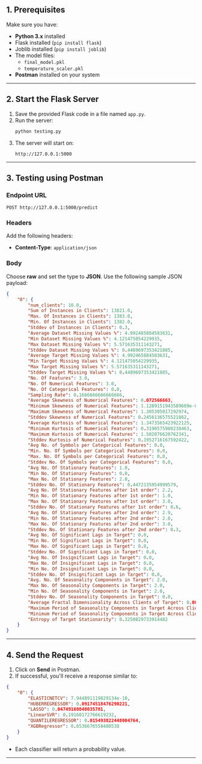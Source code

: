 ## **1. Prerequisites**

Make sure you have:

- **Python 3.x** installed
- Flask installed (`pip install flask`)
- Joblib installed (`pip install joblib`)
- The model files:
   - `final_model.pkl`
   - `temperature_scaler.pkl`
- **Postman** installed on your system
---
## **2. Start the Flask Server**

1. Save the provided Flask code in a file named `app.py`.
2. Run the server:
   ```bash
   python testing.py
   ```
3. The server will start on:
   ```
   http://127.0.0.1:5000
   ```
---
## **3. Testing using Postman**

### **Endpoint URL**
```
POST http://127.0.0.1:5000/predict
```

### **Headers**
Add the following headers:
- **Content-Type**: `application/json`

### **Body**
Choose **raw** and set the type to **JSON**. Use the following sample JSON payload:

```json
{
    "0": {
        "num_clients": 10.0,
        "Sum of Instances in Clients": 13821.0,
        "Max. Of Instances in Clients": 1383.0,
        "Min. Of Instances in Clients": 1382.0,
        "Stddev of Instances in Clients": 0.3,
        "Average Dataset Missing Values %": 4.992465884583631,
        "Min Dataset Missing Values %": 4.121475054229935,
        "Max Dataset Missing Values %": 5.571635311143271,
        "Stddev Dataset Missing Values %": 0.4489697353421885,
        "Average Target Missing Values %": 4.992465884583631,
        "Min Target Missing Values %": 4.121475054229935,
        "Max Target Missing Values %": 5.571635311143271,
        "Stddev Target Missing Values %": 0.4489697353421885,
        "No. Of Features": 3.0,
        "No. Of Numerical Features": 3.0,
        "No. Of Categorical Features": 0.0,
        "Sampling Rate": 0.1666666666666666,
        "Average Skewness of Numerical Features": 0.072566663,
        "Minimum Skewness of Numerical Features": 1.1289151943589609e-05,
        "Maximum Skewness of Numerical Features": 1.305305017292974,
        "Stddev Skewness of Numerical Features": 0.2456136575521862,
        "Average Kurtosis of Numerical Features": 1.3473565423922125,
        "Minimum Kurtosis of Numerical Features": 0.3190575980238463,
        "Maximum Kurtosis of Numerical Features": 1.502076620762341,
        "Stddev Kurtosis of Numerical Features": 0.1952716167592422,
        "Avg No. of Symbols per Categorical Features": 0.0,
        "Min. No. Of Symbols per Categorical Features": 0.0,
        "Max. No. Of Symbols per Categorical Features": 0.0,
        "Stddev No. Of Symbols per Categorical Features": 0.0,
        "Avg No. Of Stationary Features": 1.0,
        "Min No. Of Stationary Features": 0.0,
        "Max No. Of Stationary Features": 2.0,
        "Stddev No. Of Stationary Features": 0.4472135954999579,
        "Avg No. Of Stationary Features after 1st order": 2.2,
        "Min No. Of Stationary Features after 1st order": 1.0,
        "Max No. Of Stationary Features after 1st order": 3.0,
        "Stddev No. Of Stationary Features after 1st order": 0.6,
        "Avg No. Of Stationary Features after 2nd order": 2.9,
        "Min No. Of Stationary Features after 2nd order": 2.0,
        "Max No. Of Stationary Features after 2nd order": 3.0,
        "Stddev No. Of Stationary Features after 2nd order": 0.3,
        "Avg No. Of Significant Lags in Target": 0.0,
        "Min No. Of Significant Lags in Target": 0.0,
        "Max No. Of Significant Lags in Target": 0.0,
        "Stddev No. Of Significant Lags in Target": 0.0,
        "Avg No. Of Insignificant Lags in Target": 0.0,
        "Max No. Of Insignificant Lags in Target": 0.0,
        "Min No. Of Insignificant Lags in Target": 0.0,
        "Stddev No. Of Insignificant Lags in Target": 0.0,
        "Avg. No. Of Seasonality Components in Target": 2.0,
        "Max No. Of Seasonality Components in Target": 2.0,
        "Min No. Of Seasonality Components in Target": 2.0,
        "Stddev No. Of Seasonality Components in Target": 0.0,
        "Average Fractal Dimensionality Across Clients of Target": 0.009828662,
        "Maximum Period of Seasonality Components in Target Across Clients": 13.0,
        "Minimum Period of Seasonality Components in Target Across Clients": 2.0,
        "Entropy of Target Stationarity": 0.3250829733914482
    }
}
```

---

## **4. Send the Request**

1. Click on **Send** in Postman.
2. If successful, you'll receive a response similar to:

```json
{
    "0": {
        "ELASTICNETCV": 7.944891119829134e-10,
        "HUBERREGRESSOR": 0.09174518476290221,
        "LASSO": 0.04749160848035781,
        "LinearSVR": 0.19160172766619232,
        "QUANTILEREGRESSOR": 0.015493822448004764,
        "XGBRegressor": 0.6536676558480538
    }
}
```

- Each classifier will return a probability value.

---
